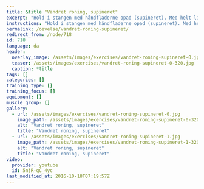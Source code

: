 ```yaml
---
title: &title "Vandret roning, supineret"
excerpt: "Hold i stangen med håndfladerne opad (supineret). Med helt lige krop trækker du dig selv opad. Hold gerne 1 sekunds pause i toppen."
instructions: "Hold i stangen med håndfladerne opad (supineret). Med helt lige krop trækker du dig selv opad. Hold gerne 1 sekunds pause i toppen."
permalink: /oevelse/vandret-roning-supineret/
redirect_from: /node/718
id: 718
language: da
header:
  overlay_image: /assets/images/exercises/vandret-roning-supineret-0.jpg
  teaser: /assets/images/exercises/vandret-roning-supineret-0-320.jpg
  caption: *title
tags: []
categories: []
training_type: [] 
training_focus: []
equipment: []
muscle_group: []
gallery:
  - url: /assets/images/exercises/vandret-roning-supineret-0.jpg
    image_path: /assets/images/exercises/vandret-roning-supineret-0-320.jpg
    alt: "Vandret roning, supineret"
    title: "Vandret roning, supineret"
  - url: /assets/images/exercises/vandret-roning-supineret-1.jpg
    image_path: /assets/images/exercises/vandret-roning-supineret-1-320.jpg
    alt: "Vandret roning, supineret"
    title: "Vandret roning, supineret"
video:
  provider: youtube
  id: 5njR-qC_4yc
last_modified_at: 2016-10-18T07:19:57Z
---
```


